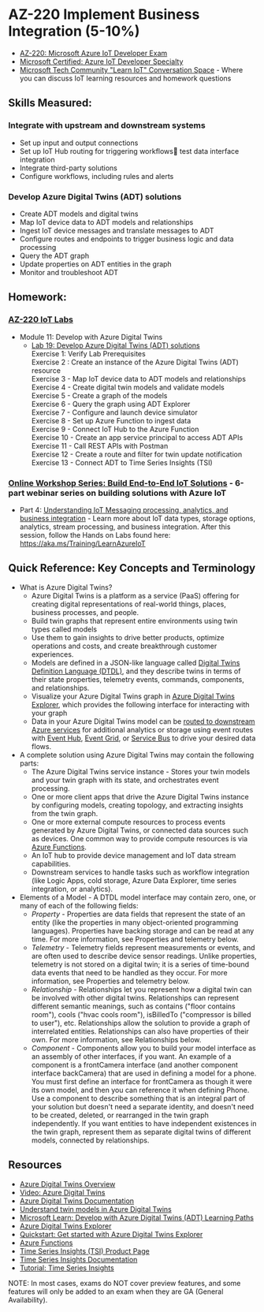 # AZ-220 Implement Business Integration (5-10%)

* [AZ-220: Microsoft Azure IoT Developer Exam](https://docs.microsoft.com/en-us/learn/certifications/exams/az-220)
* [Microsoft Certified: Azure IoT Developer Specialty](https://docs.microsoft.com/en-us/learn/certifications/azure-iot-developer-specialty)
* [Microsoft Tech Community "Learn IoT" Conversation Space](https://aka.ms/iottechcommunity/learniot) - Where you can discuss IoT learning resources and homework questions 

## Skills Measured:
### Integrate with upstream and downstream systems
* Set up input and output connections
* Set up IoT Hub routing for triggering workflows test data interface integration
* Integrate third-party solutions
* Configure workflows, including rules and alerts

### Develop Azure Digital Twins (ADT) solutions
* Create ADT models and digital twins
* Map IoT device data to ADT models and relationships
* Ingest IoT device messages and translate messages to ADT
* Configure routes and endpoints to trigger business logic and data processing
* Query the ADT graph
* Update properties on ADT entities in the graph
* Monitor and troubleshoot ADT

## Homework:
### [AZ-220 IoT Labs](https://microsoftlearning.github.io/AZ-220-Microsoft-Azure-IoT-Developer) 
* Module 11: Develop with Azure Digital Twins
  * [Lab 19: Develop Azure Digital Twins (ADT) solutions](https://microsoftlearning.github.io/AZ-220-Microsoft-Azure-IoT-Developer/Instructions/Labs/LAB_AK_19-azure-digital-twins.html)
  <br />Exercise 1: Verify Lab Prerequisites
  <br />Exercise 2 : Create an instance of the Azure Digital Twins (ADT) resource
  <br />Exercise 3 - Map IoT device data to ADT models and relationships
  <br />Exercise 4 - Create digital twin models and validate models
  <br />Exercise 5 - Create a graph of the models
  <br />Exercise 6 - Query the graph using ADT Explorer
  <br />Exercise 7 - Configure and launch device simulator
  <br />Exercise 8 - Set up Azure Function to ingest data
  <br />Exercise 9 - Connect IoT Hub to the Azure Function
  <br />Exercise 10 - Create an app service principal to access ADT APIs
  <br />Exercise 11 - Call REST APIs with Postman
  <br />Exercise 12 - Create a route and filter for twin update notification
  <br />Exercise 13 - Connect ADT to Time Series Insights (TSI)

### [Online Workshop Series: Build End-to-End IoT Solutions](https://aka.ms/IoT-online-workshop) - 6-part webinar series on building solutions with Azure IoT
* Part 4: [Understanding IoT Messaging processing, analytics, and business integration](https://www.youtube.com/watch?v=78FR6BFPSK0&list=PL1ljc761XCiZMLoKOWZ8YVq_u9DacV7sy&index=4) - Learn more about IoT data types, storage options, analytics, stream processing, and business integration. After this session, follow the Hands on Labs found here: https://aka.ms/Training/LearnAzureIoT 

## Quick Reference: Key Concepts and Terminology
* What is Azure Digital Twins?
  * Azure Digital Twins is a platform as a service (PaaS) offering for creating digital representations of real-world things, places, business processes, and people. 
  * Build twin graphs that represent entire environments using twin types called models
  * Use them to gain insights to drive better products, optimize operations and costs, and create breakthrough customer experiences. 
  * Models are defined in a JSON-like language called [Digital Twins Definition Language (DTDL)](https://github.com/Azure/opendigitaltwins-dtdl/blob/master/DTDL/v2/dtdlv2.md), and they describe twins in terms of their state properties, telemetry events, commands, components, and relationships.
  * Visualize your Azure Digital Twins graph in [Azure Digital Twins Explorer](https://docs.microsoft.com/en-us/azure/digital-twins/concepts-azure-digital-twins-explorer), which provides the following interface for interacting with your graph
  * Data in your Azure Digital Twins model can be [routed to downstream Azure services](https://docs.microsoft.com/en-us/azure/digital-twins/overview#output-to-adx-tsi-storage-and-analytics) for additional analytics or storage using event routes with [Event Hub](https://docs.microsoft.com/en-us/azure/event-hubs/event-hubs-about), [Event Grid](https://docs.microsoft.com/en-us/azure/event-grid/overview), or [Service Bus](https://docs.microsoft.com/en-us/azure/service-bus-messaging/service-bus-messaging-overview) to drive your desired data flows.
* A complete solution using Azure Digital Twins may contain the following parts:
  * The Azure Digital Twins service instance - Stores your twin models and your twin graph with its state, and orchestrates event processing.
  * One or more client apps that drive the Azure Digital Twins instance by configuring models, creating topology, and extracting insights from the twin graph.
  * One or more external compute resources to process events generated by Azure Digital Twins, or connected data sources such as devices. One common way to provide compute resources is via [Azure Functions](https://docs.microsoft.com/en-us/azure/azure-functions/functions-overview).
  * An IoT hub to provide device management and IoT data stream capabilities.
  * Downstream services to handle tasks such as workflow integration (like Logic Apps, cold storage, Azure Data Explorer, time series integration, or analytics).
* Elements of a Model - A DTDL model interface may contain zero, one, or many of each of the following fields:
  * *Property* - Properties are data fields that represent the state of an entity (like the properties in many object-oriented programming languages). Properties have backing storage and can be read at any time. For more information, see Properties and telemetry below.
  * *Telemetry* - Telemetry fields represent measurements or events, and are often used to describe device sensor readings. Unlike properties, telemetry is not stored on a digital twin; it is a series of time-bound data events that need to be handled as they occur. For more information, see Properties and telemetry below.
  * *Relationship* - Relationships let you represent how a digital twin can be involved with other digital twins. Relationships can represent different semantic meanings, such as contains ("floor contains room"), cools ("hvac cools room"), isBilledTo ("compressor is billed to user"), etc. Relationships allow the solution to provide a graph of interrelated entities. Relationships can also have properties of their own. For more information, see Relationships below.
  * *Component* - Components allow you to build your model interface as an assembly of other interfaces, if you want. An example of a component is a frontCamera interface (and another component interface backCamera) that are used in defining a model for a phone. You must first define an interface for frontCamera as though it were its own model, and then you can reference it when defining Phone. Use a component to describe something that is an integral part of your solution but doesn't need a separate identity, and doesn't need to be created, deleted, or rearranged in the twin graph independently. If you want entities to have independent existences in the twin graph, represent them as separate digital twins of different models, connected by relationships. 

## Resources
* [Azure Digital Twins Overview](https://azure.microsoft.com/en-us/services/digital-twins/#overview)
* [Video: Azure Digital Twins](https://azure.microsoft.com/en-us/resources/videos/azure-digital-twins-video/)
* [Azure Digital Twins Documentation](https://docs.microsoft.com/en-us/azure/digital-twins/)
* [Understand twin models in Azure Digital Twins](https://docs.microsoft.com/en-us/azure/digital-twins/concepts-models)
* [Microsoft Learn: Develop with Azure Digital Twins (ADT) Learning Paths](https://docs.microsoft.com/en-us/learn/paths/develop-azure-digital-twins/)
* [Azure Digital Twins Explorer](https://docs.microsoft.com/en-us/azure/digital-twins/concepts-azure-digital-twins-explorer)
* [Quickstart: Get started with Azure Digital Twins Explorer](https://docs.microsoft.com/en-us/azure/digital-twins/quickstart-azure-digital-twins-explorer)
* [Azure Functions](https://docs.microsoft.com/en-us/azure/azure-functions/functions-overview)
* [Time Series Insights (TSI) Product Page](https://azure.microsoft.com/en-us/services/time-series-insights)
* [Time Series Insights Documentation](https://docs.microsoft.com/en-us/azure/time-series-insights/time-series-insights-update-overview)
* [Tutorial: Time Series Insights](https://docs.microsoft.com/en-us/azure/time-series-insights/tutorial-create-populate-tsi-environment)

NOTE: In most cases, exams do NOT cover preview features, and some features will only be
added to an exam when they are GA (General Availability).
